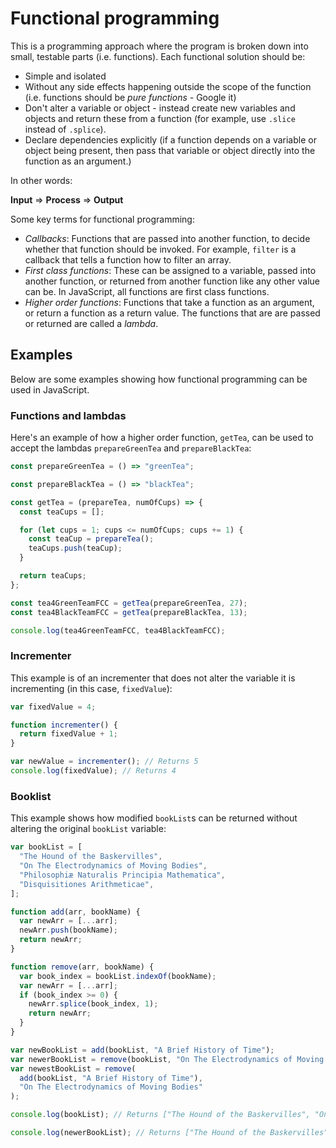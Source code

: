 # Functional programming

This is a programming approach where the program is broken down into small, testable parts (i.e. functions). Each functional solution should be:

- Simple and isolated
- Without any side effects happening outside the scope of the function (i.e. functions should be _pure functions_ - Google it)
- Don't alter a variable or object - instead create new variables and objects and return these from a function (for example, use `.slice` instead of `.splice`).
- Declare dependencies explicitly (if a function depends on a variable or object being present, then pass that variable or object directly into the function as an argument.)

In other words:

**Input** => **Process** => **Output**

Some key terms for functional programming:

- _Callbacks_: Functions that are passed into another function, to decide whether that function should be invoked. For example, `filter` is a callback that tells a function how to filter an array.
- _First class functions_: These can be assigned to a variable, passed into another function, or returned from another function like any other value can be. In JavaScript, all functions are first class functions.
- _Higher order functions_: Functions that take a function as an argument, or return a function as a return value. The functions that are are passed or returned are called a _lambda_.

## Examples

Below are some examples showing how functional programming can be used in JavaScript.

### Functions and lambdas

Here's an example of how a higher order function, `getTea`, can be used to accept the lambdas `prepareGreenTea` and `prepareBlackTea`:

```js
const prepareGreenTea = () => "greenTea";

const prepareBlackTea = () => "blackTea";

const getTea = (prepareTea, numOfCups) => {
  const teaCups = [];

  for (let cups = 1; cups <= numOfCups; cups += 1) {
    const teaCup = prepareTea();
    teaCups.push(teaCup);
  }

  return teaCups;
};

const tea4GreenTeamFCC = getTea(prepareGreenTea, 27);
const tea4BlackTeamFCC = getTea(prepareBlackTea, 13);

console.log(tea4GreenTeamFCC, tea4BlackTeamFCC);
```

### Incrementer

This example is of an incrementer that does not alter the variable it is incrementing (in this case, `fixedValue`):

```js
var fixedValue = 4;

function incrementer() {
  return fixedValue + 1;
}

var newValue = incrementer(); // Returns 5
console.log(fixedValue); // Returns 4
```

### Booklist

This example shows how modified `bookList`s can be returned without altering the original `bookList` variable:

```js
var bookList = [
  "The Hound of the Baskervilles",
  "On The Electrodynamics of Moving Bodies",
  "Philosophiæ Naturalis Principia Mathematica",
  "Disquisitiones Arithmeticae",
];

function add(arr, bookName) {
  var newArr = [...arr];
  newArr.push(bookName);
  return newArr;
}

function remove(arr, bookName) {
  var book_index = bookList.indexOf(bookName);
  var newArr = [...arr];
  if (book_index >= 0) {
    newArr.splice(book_index, 1);
    return newArr;
  }
}

var newBookList = add(bookList, "A Brief History of Time");
var newerBookList = remove(bookList, "On The Electrodynamics of Moving Bodies");
var newestBookList = remove(
  add(bookList, "A Brief History of Time"),
  "On The Electrodynamics of Moving Bodies"
);

console.log(bookList); // Returns ["The Hound of the Baskervilles", "On The Electrodynamics of Moving Bodies", "Philosophiæ Naturalis Principia Mathematica", "Disquisitiones Arithmeticae"]

console.log(newerBookList); // Returns ["The Hound of the Baskervilles", "Philosophiæ Naturalis Principia Mathematica", "Disquisitiones Arithmeticae"]
```
